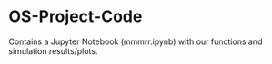 # OS-Project-Code
Contains a Jupyter Notebook (mmmrr.ipynb) with our functions and simulation results/plots.
